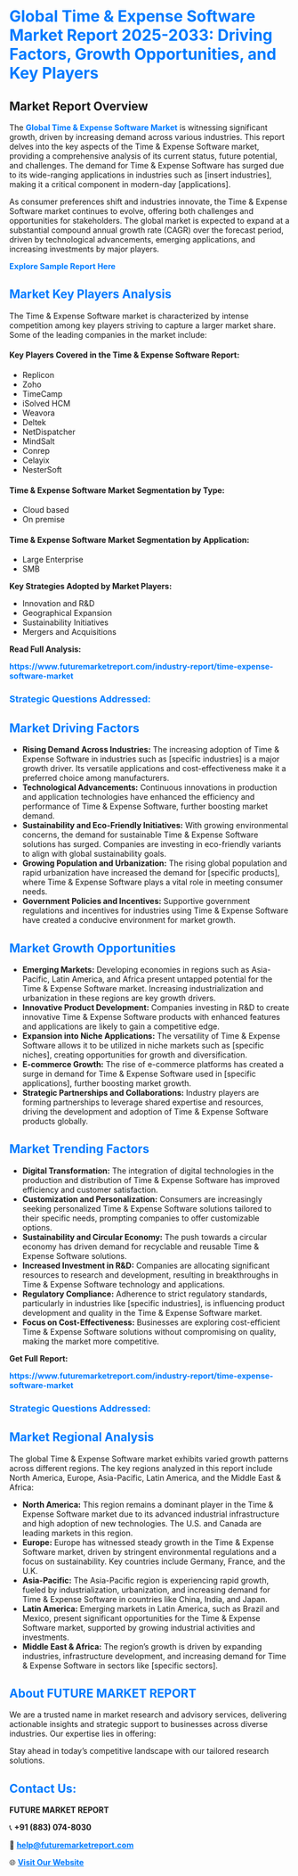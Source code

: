 <h1 style="color: #007BFF;">Global Time & Expense Software Market Report 2025-2033: Driving Factors, Growth Opportunities, and Key Players</h1>

<section id="overview">
<h2>Market Report Overview</h2>
<p>The <a href="https://www.futuremarketreport.com/industry-report/time-expense-software-market" style="color: #007BFF; text-decoration: none;"><strong>Global Time & Expense Software Market</strong></a> is witnessing significant growth, driven by increasing demand across various industries. This report delves into the key aspects of the Time & Expense Software market, providing a comprehensive analysis of its current status, future potential, and challenges. The demand for Time & Expense Software has surged due to its wide-ranging applications in industries such as [insert industries], making it a critical component in modern-day [applications].</p>
<p>As consumer preferences shift and industries innovate, the Time & Expense Software market continues to evolve, offering both challenges and opportunities for stakeholders. The global market is expected to expand at a substantial compound annual growth rate (CAGR) over the forecast period, driven by technological advancements, emerging applications, and increasing investments by major players.</p>
</section>

<section id="overview">
<p><a href="https://www.futuremarketreport.com/request-sample/reportId=56363" style="color: #007BFF; text-decoration: none;"><strong>Explore Sample Report Here</strong></a></p>
</section>

<section id="key-players">
<h2 style="color: #007BFF;">Market Key Players Analysis</h2>
<p>The Time & Expense Software market is characterized by intense competition among key players striving to capture a larger market share. Some of the leading companies in the market include:</p>
<h4>Key Players Covered in the Time & Expense Software Report:</h4>
<ul><li>Replicon</li><li>Zoho</li><li>TimeCamp</li><li>iSolved HCM</li><li>Weavora</li><li>Deltek</li><li>NetDispatcher</li><li>MindSalt</li><li>Conrep</li><li>Celayix</li><li>NesterSoft</li></ul>
<h4>Time & Expense Software Market Segmentation by Type:</h4>
<ul><li>Cloud based</li><li>On premise</li></ul>

<h4>Time & Expense Software Market Segmentation by Application:</h4>
<ul><li>Large Enterprise</li><li>SMB</li></ul>
<p><strong>Key Strategies Adopted by Market Players:</strong></p>
<ul>
<li>Innovation and R&D</li>
<li>Geographical Expansion</li>
<li>Sustainability Initiatives</li>
<li>Mergers and Acquisitions</li>
</ul>
</section>

<section>
<p><strong>Read Full Analysis: </strong></p><a href="https://www.futuremarketreport.com/industry-report/time-expense-software-market" style="color: #007BFF; text-decoration: none;"><strong>https://www.futuremarketreport.com/industry-report/time-expense-software-market</strong></a>
<h3 style="color: #007BFF;">Strategic Questions Addressed:</h3>
</section>

<section id="driving-factors">
<h2 style="color: #007BFF;">Market Driving Factors</h2>
<ul>
<li><strong>Rising Demand Across Industries:</strong> The increasing adoption of Time & Expense Software in industries such as [specific industries] is a major growth driver. Its versatile applications and cost-effectiveness make it a preferred choice among manufacturers.</li>
<li><strong>Technological Advancements:</strong> Continuous innovations in production and application technologies have enhanced the efficiency and performance of Time & Expense Software, further boosting market demand.</li>
<li><strong>Sustainability and Eco-Friendly Initiatives:</strong> With growing environmental concerns, the demand for sustainable Time & Expense Software solutions has surged. Companies are investing in eco-friendly variants to align with global sustainability goals.</li>
<li><strong>Growing Population and Urbanization:</strong> The rising global population and rapid urbanization have increased the demand for [specific products], where Time & Expense Software plays a vital role in meeting consumer needs.</li>
<li><strong>Government Policies and Incentives:</strong> Supportive government regulations and incentives for industries using Time & Expense Software have created a conducive environment for market growth.</li>
</ul>
</section>

<section id="growth-opportunities">
<h2 style="color: #007BFF;">Market Growth Opportunities</h2>
<ul>
<li><strong>Emerging Markets:</strong> Developing economies in regions such as Asia-Pacific, Latin America, and Africa present untapped potential for the Time & Expense Software market. Increasing industrialization and urbanization in these regions are key growth drivers.</li>
<li><strong>Innovative Product Development:</strong> Companies investing in R&D to create innovative Time & Expense Software products with enhanced features and applications are likely to gain a competitive edge.</li>
<li><strong>Expansion into Niche Applications:</strong> The versatility of Time & Expense Software allows it to be utilized in niche markets such as [specific niches], creating opportunities for growth and diversification.</li>
<li><strong>E-commerce Growth:</strong> The rise of e-commerce platforms has created a surge in demand for Time & Expense Software used in [specific applications], further boosting market growth.</li>
<li><strong>Strategic Partnerships and Collaborations:</strong> Industry players are forming partnerships to leverage shared expertise and resources, driving the development and adoption of Time & Expense Software products globally.</li>
</ul>
</section>

<section id="trending-factors">
<h2 style="color: #007BFF;">Market Trending Factors</h2>
<ul>
<li><strong>Digital Transformation:</strong> The integration of digital technologies in the production and distribution of Time & Expense Software has improved efficiency and customer satisfaction.</li>
<li><strong>Customization and Personalization:</strong> Consumers are increasingly seeking personalized Time & Expense Software solutions tailored to their specific needs, prompting companies to offer customizable options.</li>
<li><strong>Sustainability and Circular Economy:</strong> The push towards a circular economy has driven demand for recyclable and reusable Time & Expense Software solutions.</li>
<li><strong>Increased Investment in R&D:</strong> Companies are allocating significant resources to research and development, resulting in breakthroughs in Time & Expense Software technology and applications.</li>
<li><strong>Regulatory Compliance:</strong> Adherence to strict regulatory standards, particularly in industries like [specific industries], is influencing product development and quality in the Time & Expense Software market.</li>
<li><strong>Focus on Cost-Effectiveness:</strong> Businesses are exploring cost-efficient Time & Expense Software solutions without compromising on quality, making the market more competitive.</li>
</ul>
</section>

<section>
<p><strong>Get Full Report: </strong></p><a href="https://www.futuremarketreport.com/industry-report/time-expense-software-market" style="color: #007BFF; text-decoration: none;"><strong>https://www.futuremarketreport.com/industry-report/time-expense-software-market</strong></a>
<h3 style="color: #007BFF;">Strategic Questions Addressed:</h3>
</section>


<section id="regional-analysis">
<h2 style="color: #007BFF;">Market Regional Analysis</h2>
<p>The global Time & Expense Software market exhibits varied growth patterns across different regions. The key regions analyzed in this report include North America, Europe, Asia-Pacific, Latin America, and the Middle East & Africa:</p>
<ul>
<li><strong>North America:</strong> This region remains a dominant player in the Time & Expense Software market due to its advanced industrial infrastructure and high adoption of new technologies. The U.S. and Canada are leading markets in this region.</li>
<li><strong>Europe:</strong> Europe has witnessed steady growth in the Time & Expense Software market, driven by stringent environmental regulations and a focus on sustainability. Key countries include Germany, France, and the U.K.</li>
<li><strong>Asia-Pacific:</strong> The Asia-Pacific region is experiencing rapid growth, fueled by industrialization, urbanization, and increasing demand for Time & Expense Software in countries like China, India, and Japan.</li>
<li><strong>Latin America:</strong> Emerging markets in Latin America, such as Brazil and Mexico, present significant opportunities for the Time & Expense Software market, supported by growing industrial activities and investments.</li>
<li><strong>Middle East & Africa:</strong> The region’s growth is driven by expanding industries, infrastructure development, and increasing demand for Time & Expense Software in sectors like [specific sectors].</li>
</ul>
</section>

<footer>
<h2 style="color: #007BFF;">About FUTURE MARKET REPORT</h2>
<p>We are a trusted name in market research and advisory services, delivering actionable insights and strategic support to businesses across diverse industries. Our expertise lies in offering:</p>

<p>Stay ahead in today’s competitive landscape with our tailored research solutions.</p>

<h2 style="color: #007BFF;">Contact Us:</h2>
<p><strong>FUTURE MARKET REPORT</strong></p>
<p>📞 <strong>+91 (883) 074-8030</strong></p>
<p>📧 <strong><a href="mailto:help@futuremarketreport.com" style="color: #007BFF;">help@futuremarketreport.com</a></strong></p>
<p>🌐 <strong><a href="https://www.futuremarketreport.com/" style="color: #007BFF;">Visit Our Website</a></strong></p>
</footer>